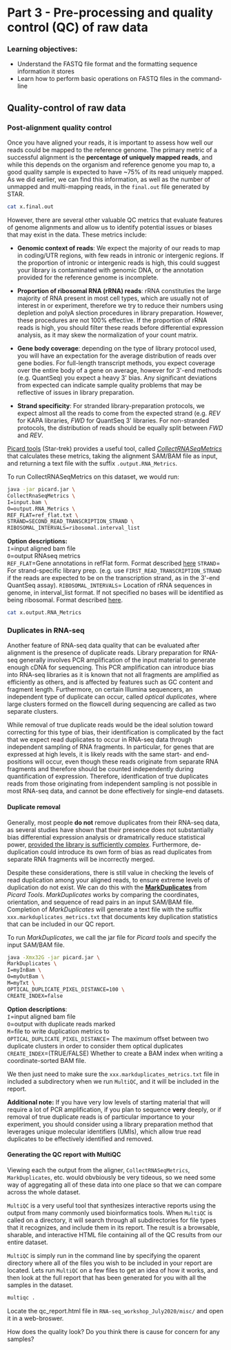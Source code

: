 # Part 3 - Pre-processing and quality control (QC) of raw data 

### Learning objectives: 
- Understand the FASTQ file format and the formatting sequence information it stores
- Learn how to perform basic operations on FASTQ files in the command-line 

## Quality-control of raw data 


### Post-alignment quality control 
Once you have aligned your reads, it is important to assess how well our reads could be mapped to the reference genome. The primary metric of a successful alignment is the **percentage of uniquely mapped reads**, and while this depends on the organism and reference genome you map to, a good quality sample is expected to have ~75% of its read uniquely mapped. As we did earlier, we can find this information, as well as the number of unmapped and multi-mapping reads, in the `final.out` file generated by STAR. 

```bash
cat x.final.out 
```  

However, there are several other valuable QC metrics that evaluate features of genome alignments and allow us to identify potential issues or biases that may exist in the data. These metrics include: 

- **Genomic context of reads**: We expect the majority of our reads to map in coding/UTR regions, with few reads in intronic or intergenic regions. If the proportion of intronic or intergenic reads is high, this could suggest your library is contaminated with genomic DNA, or the annotation provided for the reference genome is incomplete. 

- **Proportion of ribosomal RNA (rRNA) reads**: rRNA constituties the large majority of RNA present in most cell types, which are usually not of interest in or experiment, therefore we try to reduce their numbers using depletion and polyA slection procedures in library preparation. However, these procedures are not 100% effective. If the proportion of rRNA reads is high, you should filter these reads before differential expression analysis, as it may skew the normalization of your count matrix. 

- **Gene body coverage**: depending on the type of library protocol used, you will have an expectation for the average distribution of reads over gene bodies. For full-length transcript methods, you expect coverage over the entire body of a gene on average, however for 3'-end methods (e.g. QuantSeq) you expect a heavy 3' bias. Any significant deviations from expected can indicate sample quality problems that may be reflective of issues in library preparation. 

- **Strand specificity**: For stranded library-preparation protocols, we expect almost all the reads to come from the expected strand (e.g. *REV* for KAPA libraries, *FWD* for QuantSeq 3' libraries. For non-stranded protocols, the distribution of reads should be equally split between *FWD* and *REV*. 

[Picard tools](https://broadinstitute.github.io/picard/) (Star-trek) provides a useful tool, called [*CollectRNASeqMetrics*](https://gatk.broadinstitute.org/hc/en-us/articles/360037057492-CollectRnaSeqMetrics-Picard-) that calculates these metrics, taking the alignment SAM/BAM file as input, and returning a text file with the suffix `.output.RNA_Metrics`. 

To run CollectRNASeqMetrics on this dataset, we would run:
```bash 
java -jar picard.jar \
CollectRnaSeqMetrics \
I=input.bam \
O=output.RNA_Metrics \
REF_FLAT=ref_flat.txt \
STRAND=SECOND_READ_TRANSCRIPTION_STRAND \
RIBOSOMAL_INTERVALS=ribosomal.interval_list
```
**Option descriptions:**  
`I`=input aligned bam file  
`O`=output RNAseq metrics  
`REF_FLAT`=Gene annotations in refFlat form. Format described [here](http://genome.ucsc.edu/goldenPath/gbdDescriptionsOld.html#RefFlat)
`STRAND`= For strand-specific library prep. (e.g. use `FIRST_READ_TRANSCRIPTION_STRAND` if the reads are expected to be on the transcription strand, as in the 3'-end QuantSeq assay). 
`RIBOSOMAL_INTERVALS`= Location of rRNA sequences in genome, in interval_list format. If not specified no bases will be identified as being ribosomal. Format described [here](http://samtools.github.io/htsjdk/javadoc/htsjdk/htsjdk/samtools/util/IntervalList.html). 

```bash
cat x.output.RNA_Metrics 
```  

### Duplicates in RNA-seq 

Another feature of RNA-seq data quality that can be evaluated after alignment is the presence of duplicate reads. Library preparation for RNA-seq generally involves PCR amplification of the input material to  generate enough cDNA for sequencing. This PCR amplification can introduce bias into RNA-seq libraries as it is known that not all fragments are amplified as efficiently as others, and is affected by features such as GC content and fragment length. Furthermore, on certain Illumina sequencers, an independent type of duplicate can occur, called *optical duplicates*, where large clusters formed on the flowcell during sequencing are called as two separate clusters. 

While removal of true duplicate reads would be the ideal solution toward correcting for this type of bias, their identification is complicated by the fact that we expect read duplicates to occur in RNA-seq data through independent sampling of RNA fragments. In particular, for genes that are expressed at high levels, it is likely reads with the same start- and end-positions will occur, even though these reads originate from separate RNA fragments and therefore should be counted independently during quantification of expression. Therefore, identfication of true duplicates reads from those originating from independent sampling is not possible in most RNA-seq data, and cannot be done effectively for single-end datasets. 

#### Duplicate removal 

Generally, most people **do not** remove duplicates from their RNA-seq data, as several studies have shown that their presence does not substantially bias differential expression analysis or dramatrically reduce statistical power, [provided the library is sufficiently complex](https://www.nature.com/articles/srep25533). Furthermore, de-duplication could introduce its own form of bias as read duplicates from separate RNA fragments will be incorrectly merged. 

Despite these considerations, there is still value in checking the levels of read duplication among your aligned reads, to ensure extreme levels of duplication do not exist. We can do this with the [**MarkDuplicates**](https://gatk.broadinstitute.org/hc/en-us/articles/360036834611-MarkDuplicates-Picard-) from *Picard Tools*. *MarkDuplicates* works by comparing the coordinates, orientation, and sequence of read pairs in an input SAM/BAM file. Completion of *MarkDuplicates* will generate a text file with the suffix `xxx.markduplicates_metrics.txt` that documents key duplication statistics that can be included in our QC report.  

To run *MarkDuplicates*, we call the jar file for *Picard tools* and specify the input SAM/BAM file. 
```bash 
java -Xmx32G -jar picard.jar \
MarkDuplicates \
I=myInBam \
O=myOutBam \
M=myTxt \
OPTICAL_DUPLICATE_PIXEL_DISTANCE=100 \
CREATE_INDEX=false
```

**Option descriptions**:  
`I`=input aligned bam file  
`O`=output with duplicate reads marked  
`M`=file to write duplication metrics to  
`OPTICAL_DUPLICATE_PIXEL_DISTANCE`= The maximum offset between two duplicate clusters in order to consider them optical duplicates  
`CREATE_INDEX`=(TRUE/FALSE) Whether to create a BAM index when writing a coordinate-sorted BAM file. 

We then just need to make sure the `xxx.markduplicates_metrics.txt` file in included a subdirectory when we run `MultiQC`, and it will be included in the report. 

**Additional note:** If you have very low levels of starting material that will require a lot of PCR amplification, if you plan to sequence **very** deeply, or if removal of true duplicate reads is of particular importance to your experiment, you should consider using a library preparation method that leverages unique molecular identifiers (UMIs), which allow true read duplicates to be effectively identified and removed.  

#### Generating the QC report with MultiQC

Viewing each the output from the aligner, `CollectRNASeqMetrics`, `MarkDuplicates`, etc. would obvbiously be very tideous, so we need some way of aggregating all of these data into one place so that we can compare across the whole dataset. 

`MultiQC` is a very useful tool that synthesizes interactive reports using the output from many commonly used bioinformatics tools. When `MultiQC` is called on a directory, it will search through all subdirectories for file types that it recognizes, and include them in its report. The result is a browsable, sharable, and interactive HTML file containing all of the QC results from our entire dataset. 

`MultiQC` is simply run in the command line by specifying the oparent directory where all of the files you wish to be included in your report are located. Lets run `MultiQC` on a few files to get an idea of how it works, and then look at the full report that has been generated for you with all the samples in the dataset. 

```bash
multiqc . 
```

Locate the qc_report.html file in `RNA-seq_workshop_July2020/misc/` and open it in a web-broswer. 

How does the quality look? Do you think there is cause for concern for any samples? 
